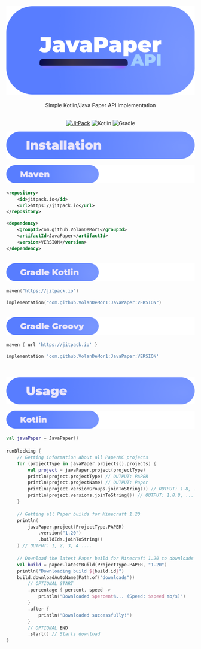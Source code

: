<div align="center">

<a href="#">
  <img src="https://raw.githubusercontent.com/VolanDeMor1/JavaPaper/master/images/banner.png" alt="JavaPaperAPI" draggable="false">
</a>
<br/><br/>
Simple Kotlin/Java Paper API implementation
<br/><br/>

[![JitPack](https://jitpack.io/v/VolanDeMor1/JavaPaper.svg)](https://jitpack.io/#VolanDeMor1/JavaPaper)
![Kotlin](https://img.shields.io/badge/kotlin-%23f5336d.svg?style=flat&logo=kotlin&logoColor=white)
![Gradle](https://img.shields.io/badge/Gradle-02303A.svg?style=flat&logo=Gradle&logoColor=white)
</div>

<a href="#">
<img src="https://raw.githubusercontent.com/VolanDeMor1/JavaPaper/master/images/installation.png" alt="Installation" draggable="false">
</a>
<br/>
<p> </p>

<a href="#">
<img src="https://raw.githubusercontent.com/VolanDeMor1/JavaPaper/master/images/maven.png" alt="Maven" draggable="false">
</a><br/>
<p> </p>

```xml
<repository>
    <id>jitpack.io</id>
    <url>https://jitpack.io</url>
</repository>
```
```xml
<dependency>
    <groupId>com.github.VolanDeMor1</groupId>
    <artifactId>JavaPaper</artifactId>
    <version>VERSION</version>
</dependency>
```

<br/>
<a href="#">
<img src="https://raw.githubusercontent.com/VolanDeMor1/JavaPaper/master/images/gradle_kts.png" alt="Gradle Kotlin" draggable="false">
</a><br/>
<p> </p>

```kotlin
maven("https://jitpack.io")
```
```kotlin
implementation("com.github.VolanDeMor1:JavaPaper:VERSION")
```

<a href="#">
<br/>
<img src="https://raw.githubusercontent.com/VolanDeMor1/JavaPaper/master/images/gradle_grv.png" alt="Gradle Groovy" draggable="false">
</a><br/>
<p> </p>

```groovy
maven { url 'https://jitpack.io' }
```
```groovy
implementation 'com.github.VolanDeMor1:JavaPaper:VERSION'
```

<br/><br/>
<a href="#">
<img src="https://raw.githubusercontent.com/VolanDeMor1/JavaPaper/master/images/usage.png" alt="Usage" draggable="false">
</a><br/>

<a href="#">
<img src="https://raw.githubusercontent.com/VolanDeMor1/JavaPaper/master/images/kotlin.png" alt="Kotlin" draggable="false">
</a><br/>
<p> </p>

```kotlin
val javaPaper = JavaPaper()

runBlocking {
    // Getting information about all PaperMC projects
    for (projectType in javaPaper.projects().projects) {
        val project = javaPaper.project(projectType)
        println(project.projectType) // OUTPUT: PAPER
        println(project.projectName) // OUTPUT: Paper
        println(project.versionGroups.joinToString()) // OUTPUT: 1.8, ... 1.19, 1.20
        println(project.versions.joinToString()) // OUTPUT: 1.8.8, ... 1.19.3, 1.19.4, 1.20
    }
    
    // Getting all Paper builds for Minecraft 1.20
    println(
        javaPaper.project(ProjectType.PAPER)
            .version("1.20")
            .buildIds.joinToString()
    ) // OUTPUT: 1, 2, 3, 4 ....
    
    // Download the latest Paper build for Minecraft 1.20 to downloads folder
    val build = paper.latestBuild(ProjectType.PAPER, "1.20")
    println("Downloading build ${build.id}")
    build.downloadAutoName(Path.of("downloads"))
        // OPTIONAL START
        .percentage { percent, speed -> 
            println("Downloaded $percent%... (Speed: $speed mb/s)")
        }
        .after {
            println("Downloaded successfully!")
        }
        // OPTIONAL END
        .start() // Starts download
}
```

<br/>
